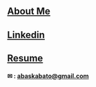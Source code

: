 ## [About Me]( https://github.com/abaskabato/About-Me/blob/main/Abas%20Kabato%20Portfolio.pdf )
## [Linkedin](https://www.linkedin.com/in/abas-kabato/)
## [Resume](https://github.com/abaskabato/Resume/blob/master/Abas%20_Kabato.pdf)








#### <span>&#9993;</span> : abaskabato@gmail.com




